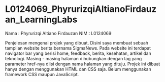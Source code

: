 # L0124069_PhyrurizqiAltianoFirdauzan_LearningLabs
Nama : Phyrurizqi Altiano Firdauzan
NIM  : L0124069

Penjelesan mengenai projek yang dibuat. Disini saya membuat sebuah tampilan website berita bernama SigmaNews.
Pada website ini terdapat navigator bar yang berisi home, feedback, berita, kesehatan, artikel dan teknologi.
Masing - masing halaman dihubungkan dengan tag <a></a> yang parameter href-nya diisi dengan nama halaman yang dituju.
Projek ini dibuat hanya dengan menggunakan HTML dan CSS saja. Belum menggunakan framework CSS maupun JavaScript.
